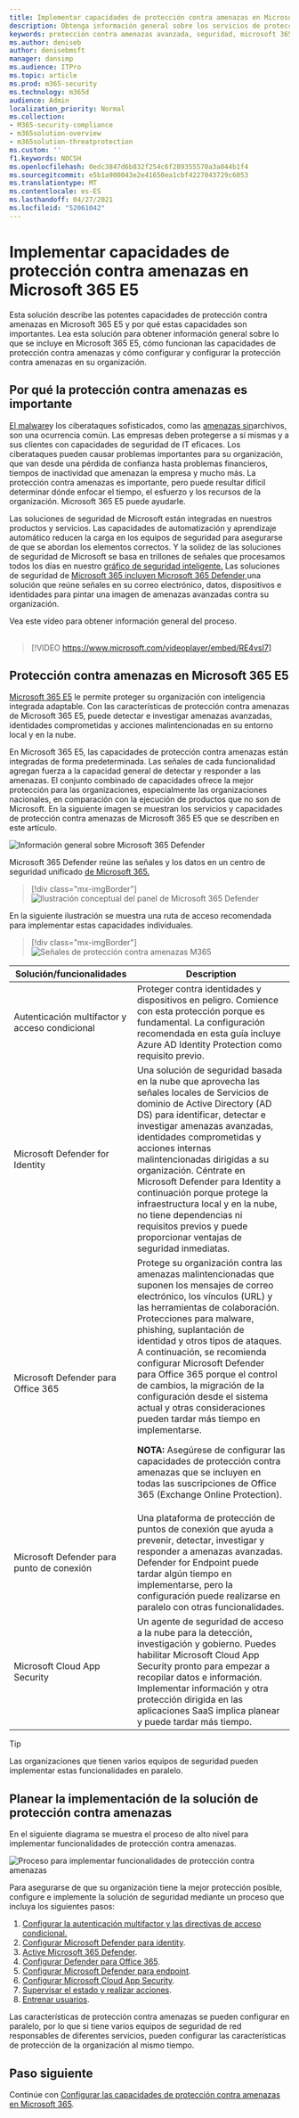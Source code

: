 ```yaml
---
title: Implementar capacidades de protección contra amenazas en Microsoft 365
description: Obtenga información general sobre los servicios de protección contra amenazas y las capacidades de seguridad en Microsoft 365 E5. Proteja sus cuentas de usuario, dispositivos, contenido de correo electrónico y mucho más con Microsoft 365 E5.
keywords: protección contra amenazas avanzada, seguridad, microsoft 365 E5, solución, proteger dispositivos, defender
ms.author: deniseb
author: denisebmsft
manager: dansimp
ms.audience: ITPro
ms.topic: article
ms.prod: m365-security
ms.technology: m365d
audience: Admin
localization_priority: Normal
ms.collection:
- M365-security-compliance
- m365solution-overview
- m365solution-threatprotection
ms.custom: ''
f1.keywords: NOCSH
ms.openlocfilehash: 0edc3847d6b832f254c6f289355570a3a044b1f4
ms.sourcegitcommit: e5b1a900043e2e41650ea1cbf4227043729c6053
ms.translationtype: MT
ms.contentlocale: es-ES
ms.lasthandoff: 04/27/2021
ms.locfileid: "52061042"
---
```

# <a name="deploy-threat-protection-capabilities-across-microsoft-365-e5"></a>Implementar capacidades de protección contra amenazas en Microsoft 365 E5

Esta solución describe las potentes capacidades de protección contra amenazas en Microsoft 365 E5 y por qué estas capacidades son importantes. Lea esta solución para obtener información general sobre lo que se incluye en Microsoft 365 E5, cómo funcionan las capacidades de protección contra amenazas y cómo configurar y configurar la protección contra amenazas en su organización.

## <a name="why-threat-protection-is-important"></a>Por qué la protección contra amenazas es importante 

[El malware](/windows/security/threat-protection/intelligence/understanding-malware)y los ciberataques sofisticados, como las [amenazas sin](/windows/security/threat-protection/intelligence/fileless-threats)archivos, son una ocurrencia común. Las empresas deben protegerse a sí mismas y a sus clientes con capacidades de seguridad de IT eficaces. Los ciberataques pueden causar problemas importantes para su organización, que van desde una pérdida de confianza hasta problemas financieros, tiempos de inactividad que amenazan la empresa y mucho más. La protección contra amenazas es importante, pero puede resultar difícil determinar dónde enfocar el tiempo, el esfuerzo y los recursos de la organización. Microsoft 365 E5 puede ayudarle. 

Las soluciones de seguridad de Microsoft están integradas en nuestros productos y servicios. Las capacidades de automatización y aprendizaje automático reducen la carga en los equipos de seguridad para asegurarse de que se abordan los elementos correctos. Y la solidez de las soluciones de seguridad de Microsoft se basa en trillones de señales que procesamos todos los días en nuestro [gráfico de seguridad inteligente.](/graph/security-concept-overview) Las soluciones de seguridad de [Microsoft 365 incluyen Microsoft 365 Defender,](../security/defender/microsoft-365-defender.md)una solución que reúne señales en su correo electrónico, datos, dispositivos e identidades para pintar una imagen de amenazas avanzadas contra su organización.

Vea este vídeo para obtener información general del proceso.
<br><br>
> [!VIDEO https://www.microsoft.com/videoplayer/embed/RE4vsI7]


## <a name="threat-protection-in-microsoft-365-e5"></a>Protección contra amenazas en Microsoft 365 E5

[Microsoft 365 E5](https://www.microsoft.com/microsoft-365/enterprise-e5-business-software?activetab=pivot%3aoverviewtab) le permite proteger su organización con inteligencia integrada adaptable. Con las características de protección contra amenazas de Microsoft 365 E5, puede detectar e investigar amenazas avanzadas, identidades comprometidas y acciones malintencionadas en su entorno local y en la nube.

En Microsoft 365 E5, las capacidades de protección contra amenazas están integradas de forma predeterminada. Las señales de cada funcionalidad agregan fuerza a la capacidad general de detectar y responder a las amenazas. El conjunto combinado de capacidades ofrece la mejor protección para las organizaciones, especialmente las organizaciones nacionales, en comparación con la ejecución de productos que no son de Microsoft. En la siguiente imagen se muestran los servicios y capacidades de protección contra amenazas de Microsoft 365 E5 que se describen en este artículo.

![Información general sobre Microsoft 365 Defender](../media/deploy-threat-protection/deploy-threat-protection-across-m365-overview.png)

Microsoft 365 Defender reúne las señales y los datos en un centro de seguridad unificado [de Microsoft 365.](/microsoft-365/security/defender/overview-security-center) 

> [!div class="mx-imgBorder"]
> ![Ilustración conceptual del panel de Microsoft 365 Defender](../media/deploy-threat-protection/deploy-threat-protection-across-m365-mtp.png)

En la siguiente ilustración se muestra una ruta de acceso recomendada para implementar estas capacidades individuales. 

> [!div class="mx-imgBorder"]
> ![Señales de protección contra amenazas M365](../media/deploy-threat-protection/deploy-threat-protection-across-m365.png)

|Solución/funcionalidades  |Description  |
|---------|---------|
|Autenticación multifactor y acceso condicional     |Proteger contra identidades y dispositivos en peligro. Comience con esta protección porque es fundamental. La configuración recomendada en esta guía incluye Azure AD Identity Protection como requisito previo.     |
|Microsoft Defender for Identity     |  Una solución de seguridad basada en la nube que aprovecha las señales locales de Servicios de dominio de Active Directory (AD DS) para identificar, detectar e investigar amenazas avanzadas, identidades comprometidas y acciones internas malintencionadas dirigidas a su organización. Céntrate en Microsoft Defender para Identity a continuación porque protege la infraestructura local y en la nube, no tiene dependencias ni requisitos previos y puede proporcionar ventajas de seguridad inmediatas. | 
|Microsoft Defender para Office 365     | Protege su organización contra las amenazas malintencionadas que suponen los mensajes de correo electrónico, los vínculos (URL) y las herramientas de colaboración. Protecciones para malware, phishing, suplantación de identidad y otros tipos de ataques. A continuación, se recomienda configurar Microsoft Defender para Office 365 porque el control de cambios, la migración de la configuración desde el sistema actual y otras consideraciones pueden tardar más tiempo en implementarse. <p>**NOTA:** Asegúrese de configurar las capacidades de protección contra amenazas que se incluyen en todas las suscripciones de Office 365 (Exchange Online Protection).       |
|Microsoft Defender para punto de conexión    | Una plataforma de protección de puntos de conexión que ayuda a prevenir, detectar, investigar y responder a amenazas avanzadas.  Defender for Endpoint puede tardar algún tiempo en implementarse, pero la configuración puede realizarse en paralelo con otras funcionalidades.   |
|Microsoft Cloud App Security     |   Un agente de seguridad de acceso a la nube para la detección, investigación y gobierno. Puedes habilitar Microsoft Cloud App Security pronto para empezar a recopilar datos e información. Implementar información y otra protección dirigida en las aplicaciones SaaS implica planear y puede tardar más tiempo.       | 

> [!TIP]
> Las organizaciones que tienen varios equipos de seguridad pueden implementar estas funcionalidades en paralelo. 

## <a name="plan-to-deploy-your-threat-protection-solution"></a>Planear la implementación de la solución de protección contra amenazas

En el siguiente diagrama se muestra el proceso de alto nivel para implementar funcionalidades de protección contra amenazas. 

![Proceso para implementar funcionalidades de protección contra amenazas](../media/deploy-threat-protection/deploy-threat-protection-across-m365-grid.png)

Para asegurarse de que su organización tiene la mejor protección posible, configure e implemente la solución de seguridad mediante un proceso que incluya los siguientes pasos:

1. [Configurar la autenticación multifactor y las directivas de acceso condicional.](deploy-threat-protection-configure.md#step-1-set-up-multi-factor-authentication-and-conditional-access-policies)
2. [Configurar Microsoft Defender para identity](deploy-threat-protection-configure.md#step-2-configure-microsoft-defender-for-identity).
3. [Active Microsoft 365 Defender](deploy-threat-protection-configure.md#step-3-turn-on-microsoft-365-defender).
4. [Configurar Defender para Office 365](deploy-threat-protection-configure.md#step-4-configure-microsoft-defender-for-office-365).
5. [Configurar Microsoft Defender para endpoint](deploy-threat-protection-configure.md#step-5-configure-microsoft-defender-for-endpoint).
6. [Configurar Microsoft Cloud App Security](deploy-threat-protection-configure.md#step-6-configure-microsoft-cloud-app-security).
7. [Supervisar el estado y realizar acciones](deploy-threat-protection-configure.md#step-7-monitor-status-and-take-actions).
8. [Entrenar usuarios](deploy-threat-protection-configure.md#step-8-train-users).

Las características de protección contra amenazas se pueden configurar en paralelo, por lo que si tiene varios equipos de seguridad de red responsables de diferentes servicios, pueden configurar las características de protección de la organización al mismo tiempo.

## <a name="next-step"></a>Paso siguiente

Continúe con [Configurar las capacidades de protección contra amenazas en Microsoft 365](deploy-threat-protection-configure.md).


